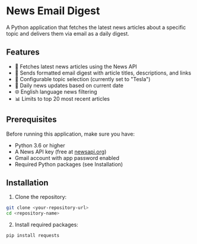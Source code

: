# News Email Digest

A Python application that fetches the latest news articles about a specific topic and delivers them via email as a daily digest.

## Features

- 📰 Fetches latest news articles using the News API
- 📧 Sends formatted email digest with article titles, descriptions, and links
- 🔄 Configurable topic selection (currently set to "Tesla")
- 📅 Daily news updates based on current date
- 🌐 English language news filtering
- 📊 Limits to top 20 most recent articles

## Prerequisites

Before running this application, make sure you have:

- Python 3.6 or higher
- A News API key (free at [newsapi.org](https://newsapi.org/))
- Gmail account with app password enabled
- Required Python packages (see Installation)

## Installation

1. Clone the repository:
```bash
git clone <your-repository-url>
cd <repository-name>
```
2. Install required packages:
```bash
pip install requests
```
